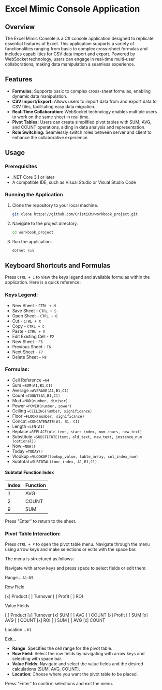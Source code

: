 # Excel Mimic Console Application

## Overview

The Excel Mimic Console is a C# console application designed to replicate essential features of Excel. This application supports a variety of functionalities ranging from basic to complex cross-sheet formulas and includes capabilities for CSV data import and export. Powered by WebSocket technology, users can engage in real-time multi-user collaborations, making data manipulation a seamless experience.

## Features

- **Formulas:** Supports basic to complex cross-sheet formulas, enabling dynamic data manipulation.
- **CSV Import/Export:** Allows users to import data from and export data to CSV files, facilitating easy data migration.
- **Real-Time Collaboration:** WebSocket technology enables multiple users to work on the same sheet in real time.
- **Pivot Tables:** Users can create simplified pivot tables with SUM, AVG, and COUNT operations, aiding in data analysis and representation.
- **Role Switching:** Seamlessly switch roles between server and client to enhance the collaborative experience.

## Usage

### Prerequisites

- .NET Core 3.1 or later
- A compatible IDE, such as Visual Studio or Visual Studio Code

### Running the Application

1. Clone the repository to your local machine.
   ```sh
   git clone https://github.com/CristiCM/workbook_project.git

2. Navigate to the project directory.
   ```sh
   cd workbook_project

3. Run the application.
   ```sh
   dotnet run

## Keyboard Shortcuts and Formulas

Press `CTRL + L` to view the keys legend and available formulas within the application. Here is a quick reference:

### Keys Legend:

- New Sheet - `CTRL + N`
- Save Sheet - `CTRL + S`
- Open Sheet - `CTRL + O`
- Cut - `CTRL + X`
- Copy - `CTRL + C`
- Paste - `CTRL + V`
- Edit Existing Cell - `F2`
- New Sheet - `F5`
- Previous Sheet - `F6`
- Next Sheet - `F7`
- Delete Sheet - `F8`

### Formulas:

- Cell Reference `=A4`
- Sum `=SUM(A1,B1,C1)`
- Average `=AVERAGE(A1,B1,C1)`
- Count `=COUNT(A1,B1,C1)`
- Mod `=MOD(number, divisor)`
- Power `=POWER(number, power)`
- Ceiling `=CEILING(number, significance)`
- Floor `=FLOOR(number, significance)`
- Concat `=CONCATENATE(A1, B1, C1)`
- Length `=LEN(A1)`
- Replace `=REPLACE(old_text, start_index, num_chars, new_text)`
- Substitute `=SUBSTITUTE(text, old_text, new_text, instance_num (optional))`
- Now `=NOW()`
- Today `=TODAY()`
- Vlookup `=VLOOKUP(lookup_value, table_array, col_index_num)`
- Subtotal `=SUBTOTAL(func_index, A1,B1,C1)`

#### Subtotal Function Index

| Index | Function |
|-------|----------|
| 1     | AVG      |
| 2     | COUNT    |
| 9     | SUM      |

Press "Enter" to return to the sheet.

### Pivot Table Interaction:

Press `CTRL + P` to open the pivot table menu. Navigate through the menu using arrow keys and make selections or edits with the space bar.

The menu is structured as follows:

Navigate with arrow keys and press space to select fields or edit them:

Range... `A1:D5`

Row Field

[`x`] Product
[ ] Turnover
[ ] Profit
[ ] ROI

Value Fields

[ ] Product
[`x`] Turnover [x] SUM [ ] AVG [ ] COUNT
[`x`] Profit [ ] SUM [x] AVG [ ] COUNT
[`x`] ROI [ ] SUM [ ] AVG [x] COUNT

Location... `H1`

Exit...

- **Range**: Specifies the cell range for the pivot table.
- **Row Field**: Select the row fields by navigating with arrow keys and selecting with space bar.
- **Value Fields**: Navigate and select the value fields and the desired calculations (SUM, AVG, COUNT).
- **Location**: Choose where you want the pivot table to be placed.

Press "Enter" to confirm selections and exit the menu.
